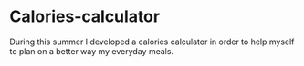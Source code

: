 # Calories-calculator
During this summer I developed a calories calculator in order to help myself to plan on a better way my everyday meals.
